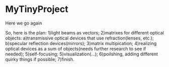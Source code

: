 # MyTinyProject
Here we go again

So, here is the plan:
1)light beams as vectors;
2)matrixes for different optical objects:
 a)transmissive optical devices that use refraction(lenses, etc.);
 b)specular reflection devices(mirrors);
3)matrix multipication;
4)realizing optical devices as a sum of objects(needs further research to see if needed);
5)self-focusing;
5)visualization(...);
6)poilshing, adding different quirky things if possible;
7)finish.
